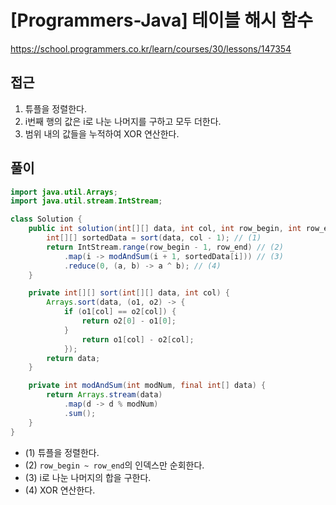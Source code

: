 [Programmers-Java] 테이블 해시 함수
=
<https://school.programmers.co.kr/learn/courses/30/lessons/147354>


접근
--


1. 튜플을 정렬한다.
2. i번째 행의 값은 i로 나눈 나머지를 구하고 모두 더한다.
3. 범위 내의 값들을 누적하여 XOR 연산한다.


풀이
--



```java
import java.util.Arrays;
import java.util.stream.IntStream;

class Solution {
    public int solution(int[][] data, int col, int row_begin, int row_end) {
        int[][] sortedData = sort(data, col - 1); // (1)
        return IntStream.range(row_begin - 1, row_end) // (2)
            .map(i -> modAndSum(i + 1, sortedData[i])) // (3)
            .reduce(0, (a, b) -> a ^ b); // (4)
    }

    private int[][] sort(int[][] data, int col) {
        Arrays.sort(data, (o1, o2) -> {
            if (o1[col] == o2[col]) {
                return o2[0] - o1[0];
            }
                return o1[col] - o2[col];
            });
        return data;
    }

    private int modAndSum(int modNum, final int[] data) {
        return Arrays.stream(data)
            .map(d -> d % modNum)
            .sum();
    }
}
```


* (1\) 튜플을 정렬한다.
* (2\) `row_begin ~ row_end`의 인덱스만 순회한다.
* (3\) i로 나눈 나머지의 합을 구한다.
* (4\) XOR 연산한다.
